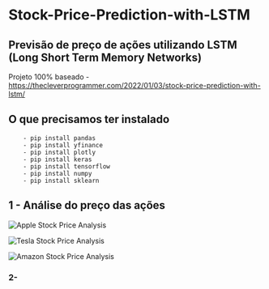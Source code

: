 # Stock-Price-Prediction-with-LSTM


## Previsão de preço de ações utilizando LSTM (Long Short Term Memory Networks)
   Projeto 100% baseado - https://thecleverprogrammer.com/2022/01/03/stock-price-prediction-with-lstm/

## O que precisamos ter instalado 
        - pip install pandas
        - pip install yfinance
        - pip install plotly
        - pip install keras
        - pip install tensorflow
        - pip install numpy
        - pip install sklearn

## 1 - Análise do preço das ações

![Apple Stock Price Analysis](https://i.imgur.com/VPT2BIy.png)


![Tesla Stock Price Analysis](https://i.imgur.com/x9ljlAs.png)


![Amazon Stock Price Analysis](https://i.imgur.com/BZaFX5q.png)

<h3> 2- <h3>

